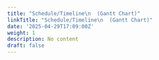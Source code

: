 ```yaml
---
title: "Schedule/Timeline\n  (Gantt Chart)"
linkTitle: "Schedule/Timeline\n  (Gantt Chart)"
date: '2025-04-29T17:09:00Z'
weight: 1
description: No content
draft: false
---
```



